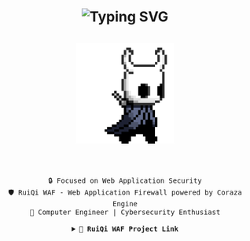 <div align="center">
  <h1>
    <img src="https://readme-typing-svg.herokuapp.com?font=Fira+Code&pause=1000&color=58A6FF&center=true&vCenter=true&width=435&lines=Hello+there!+I'm+huahua+👋;Computer+Engineer+%26+Developer;Working+on+RuiQi+WAF+Project" alt="Typing SVG" />
  </h1>
  
  <br>
  
  <img src="https://raw.githubusercontent.com/TanZng/TanZng/master/assets/hollor_knight3.gif" width="200" alt="Animated Knight"/>
  
  <br><br>
  
  <samp>
    🔒 Focused on Web Application Security<br>
    🛡️ RuiQi WAF - Web Application Firewall powered by Coraza Engine<br>
    💼 Computer Engineer | Cybersecurity Enthusiast<br>
  </samp>
</div>

<br>

<div align="center">
  <details>
    <summary> 
      <b> 
        <samp> 🚀 RuiQi WAF Project Link </samp>
      </b>
    </summary>
    <br>
    <div align="center">
      <a href="https://github.com/HUAHUAI23/RuiQi">
        <img src="https://img.shields.io/badge/RuiQi_WAF-GitHub-blue?style=for-the-badge&logo=github" alt="RuiQi WAF"/>
      </a>
      <br><br>
      <samp>
        Modern Web Application Firewall based on Coraza detection engine<br>
        Providing real-time threat detection and protection capabilities
      </samp>
    </div>
    <br>
  </details>
</div>
